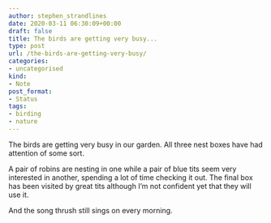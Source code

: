 ```yaml
---
author: stephen_strandlines
date: 2020-03-11 06:30:09+00:00
draft: false
title: The birds are getting very busy...
type: post
url: /the-birds-are-getting-very-busy/
categories:
- uncategorised
kind:
- Note
post_format:
- Status
tags:
- birding
- nature
---
```


The birds are getting very busy in our garden. All three nest boxes have had attention of some sort.

A pair of robins are nesting in one while a pair of blue tits seem very interested in another, spending a lot of time checking it out. The final box has been visited by great tits although I’m not confident yet that they will use it.

And the song thrush still sings on every morning.
